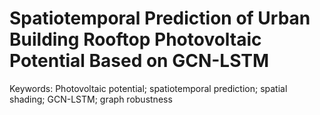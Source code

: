 # Spatiotemporal Prediction of Urban Building Rooftop Photovoltaic Potential Based on GCN-LSTM
 Keywords: Photovoltaic potential; spatiotemporal prediction; spatial shading; GCN-LSTM; graph robustness

